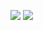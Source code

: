 [![](https://images.microbadger.com/badges/image/walkerlee/pokemongo-bot.svg)](http://microbadger.com/images/walkerlee/pokemongo-bot "Get your own image badge on microbadger.com")
[![](https://images.microbadger.com/badges/version/walkerlee/pokemongo-bot.svg)](http://microbadger.com/images/walkerlee/pokemongo-bot "Get your own version badge on microbadger.com")
